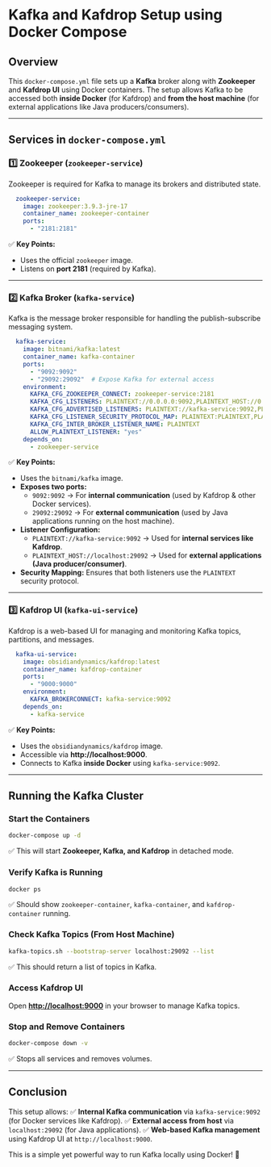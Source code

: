 # Kafka and Kafdrop Setup using Docker Compose

## Overview
This `docker-compose.yml` file sets up a **Kafka** broker along with **Zookeeper** and **Kafdrop UI** using Docker containers. The setup allows Kafka to be accessed both **inside Docker** (for Kafdrop) and **from the host machine** (for external applications like Java producers/consumers).

---

## Services in `docker-compose.yml`

### 1️⃣ **Zookeeper (`zookeeper-service`)**
Zookeeper is required for Kafka to manage its brokers and distributed state.

```yaml
  zookeeper-service:
    image: zookeeper:3.9.3-jre-17
    container_name: zookeeper-container
    ports:
      - "2181:2181"
```
✅ **Key Points:**
- Uses the official `zookeeper` image.
- Listens on **port 2181** (required by Kafka).

---

### 2️⃣ **Kafka Broker (`kafka-service`)**
Kafka is the message broker responsible for handling the publish-subscribe messaging system.

```yaml
  kafka-service:
    image: bitnami/kafka:latest
    container_name: kafka-container
    ports:
      - "9092:9092"
      - "29092:29092"  # Expose Kafka for external access
    environment:
      KAFKA_CFG_ZOOKEEPER_CONNECT: zookeeper-service:2181
      KAFKA_CFG_LISTENERS: PLAINTEXT://0.0.0.0:9092,PLAINTEXT_HOST://0.0.0.0:29092
      KAFKA_CFG_ADVERTISED_LISTENERS: PLAINTEXT://kafka-service:9092,PLAINTEXT_HOST://localhost:29092
      KAFKA_CFG_LISTENER_SECURITY_PROTOCOL_MAP: PLAINTEXT:PLAINTEXT,PLAINTEXT_HOST:PLAINTEXT
      KAFKA_CFG_INTER_BROKER_LISTENER_NAME: PLAINTEXT
      ALLOW_PLAINTEXT_LISTENER: "yes"
    depends_on:
      - zookeeper-service
```
✅ **Key Points:**
- Uses the `bitnami/kafka` image.
- **Exposes two ports:**
    - `9092:9092` → For **internal communication** (used by Kafdrop & other Docker services).
    - `29092:29092` → For **external communication** (used by Java applications running on the host machine).
- **Listener Configuration:**
    - `PLAINTEXT://kafka-service:9092` → Used for **internal services like Kafdrop**.
    - `PLAINTEXT_HOST://localhost:29092` → Used for **external applications (Java producer/consumer)**.
- **Security Mapping:** Ensures that both listeners use the `PLAINTEXT` security protocol.

---

### 3️⃣ **Kafdrop UI (`kafka-ui-service`)**
Kafdrop is a web-based UI for managing and monitoring Kafka topics, partitions, and messages.

```yaml
  kafka-ui-service:
    image: obsidiandynamics/kafdrop:latest
    container_name: kafdrop-container
    ports:
      - "9000:9000"
    environment:
      KAFKA_BROKERCONNECT: kafka-service:9092
    depends_on:
      - kafka-service
```
✅ **Key Points:**
- Uses the `obsidiandynamics/kafdrop` image.
- Accessible via **http://localhost:9000**.
- Connects to Kafka **inside Docker** using `kafka-service:9092`.

---

## Running the Kafka Cluster

### **Start the Containers**
```sh
docker-compose up -d
```
✅ This will start **Zookeeper, Kafka, and Kafdrop** in detached mode.

### **Verify Kafka is Running**
```sh
docker ps
```
✅ Should show `zookeeper-container`, `kafka-container`, and `kafdrop-container` running.

### **Check Kafka Topics (From Host Machine)**
```sh
kafka-topics.sh --bootstrap-server localhost:29092 --list
```
✅ This should return a list of topics in Kafka.

### **Access Kafdrop UI**
Open **[http://localhost:9000](http://localhost:9000)** in your browser to manage Kafka topics.

### **Stop and Remove Containers**
```sh
docker-compose down -v
```
✅ Stops all services and removes volumes.

---

## **Conclusion**
This setup allows:
✅ **Internal Kafka communication** via `kafka-service:9092` (for Docker services like Kafdrop).
✅ **External access from host** via `localhost:29092` (for Java applications).
✅ **Web-based Kafka management** using Kafdrop UI at `http://localhost:9000`.

This is a simple yet powerful way to run Kafka locally using Docker! 🚀